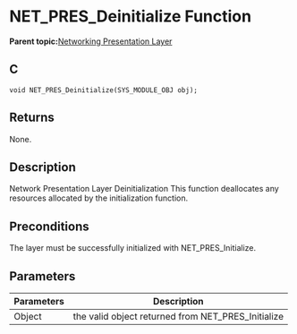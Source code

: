 # NET\_PRES\_Deinitialize Function

**Parent topic:**[Networking Presentation Layer](GUID-75470E5B-2289-4F94-AE85-2BB7DF4C4F07.md)

## C

```
void NET_PRES_Deinitialize(SYS_MODULE_OBJ obj);
```

## Returns

None.

## Description

Network Presentation Layer Deinitialization This function deallocates any resources allocated by the initialization function.

## Preconditions

The layer must be successfully initialized with NET\_PRES\_Initialize.

## Parameters

|Parameters|Description|
|----------|-----------|
|Object|the valid object returned from NET\_PRES\_Initialize|

